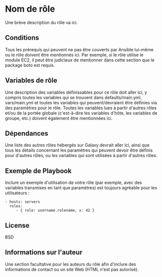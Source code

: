 Nom de rôle
=========

Une brève description du rôle va ici.

Conditions
------------

Tous les prérequis qui peuvent ne pas être couverts par Ansible lui-même ou le rôle doivent être mentionnés ici. Par exemple, si le rôle utilise le module EC2, il peut être judicieux de mentionner dans cette section que le package boto est requis.

Variables de rôle
--------------

Une description des variables définissables pour ce rôle doit aller ici, y compris toutes les variables qui se trouvent dans defaults/main.yml, vars/main.yml et toutes les variables qui peuvent/devraient être définies via des paramètres pour le rôle. Toutes les variables lues à partir d'autres rôles et/ou de la portée globale (c'est-à-dire les variables d'hôte, les variables de groupe, etc.) doivent également être mentionnées ici.

Dépendances
------------

Une liste des autres rôles hébergés sur Galaxy devrait aller ici, ainsi que tous les détails concernant les paramètres qui peuvent devoir être définis pour d'autres rôles, ou les variables qui sont utilisées à partir d'autres rôles.

Exemple de Playbook
----------------

Inclure un exemple d'utilisation de votre rôle (par exemple, avec des variables transmises en tant que paramètres) est toujours agréable pour les utilisateurs :

    - hosts: servers
      roles:
         - { role: username.rolename, x: 42 }

License
-------

BSD

Informations sur l'auteur
------------------

Une section facultative pour les auteurs du rôle afin d'inclure des informations de contact ou un site Web (HTML n'est pas autorisé).
